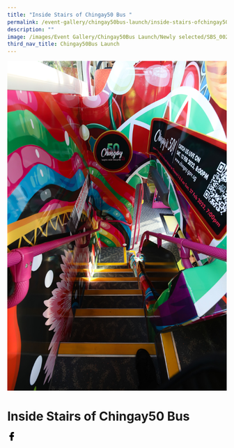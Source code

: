 ```yaml
---
title: "Inside Stairs of Chingay50 Bus "
permalink: /event-gallery/chingay50bus-launch/inside-stairs-ofchingay50-bus/
description: ""
image: /images/Event Gallery/Chingay50Bus Launch/Newly selected/SBS_0029.jpg
third_nav_title: Chingay50Bus Launch
---
```

![Inside Stairs of Chingay50 Bus](/images/Event%20Gallery/Chingay50Bus%20Launch/Newly%20selected/SBS_0029.jpg)

# **Inside Stairs of Chingay50 Bus**

<a href="http://www.facebook.com/sharer.php?u=http://www.chingay.gov.sg/image/event-gallery/inside-stairs-of-chingay50-bus" style="float:left;">
	<img src="/images/facebook.png" style="width:auto;height:20px;">
</a>
